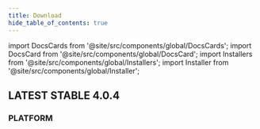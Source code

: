 ```yaml
---
title: Download
hide_table_of_contents: true
---
```


import DocsCards from '@site/src/components/global/DocsCards';
import DocsCard from '@site/src/components/global/DocsCard';
import Installers from '@site/src/components/global/Installers';
import Installer from '@site/src/components/global/Installer';

<DocsCards>
    <DocsCard>
        <h2>LATEST STABLE 4.0.4</h2>
        <h3>PLATFORM</h3>
        <Installers>
            <Installer title="Windows x64" icon="windows" link="https://github.com/simpleidserver/SimpleIdServer/releases/latest/download/SimpleIdServer-Windows-x64.zip" />
            <Installer title="Linux x64" icon="linux" link="https://github.com/simpleidserver/SimpleIdServer/releases/latest/download/SimpleIdServer-Linux-x64.zip" />
            <Installer title="Docker" icon="docker" link="https://github.com/simpleidserver/SimpleIdServer/releases/latest/download/Docker.zip" />
            <Installer title="Kubernetes" icon="kubernetes" link="https://github.com/simpleidserver/SimpleIdServer/releases/latest/download/Kubernetes.zip" />
            <Installer title="Android App" icon="android" link="https://install.appcenter.ms/users/agentsimpleidserver-gmail.com/apps/simpleidserver/distribution_groups/public" />
        </Installers>
    </DocsCard>
</DocsCards>